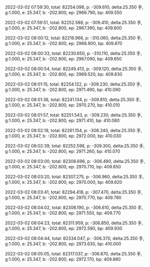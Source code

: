 2022-03-02 07:59:30, total: 82254.098, p: -309.610, delta:25.350 手, g:1.000, e: 25.347, b: -202.800, ep: 2966.790, bp: 409.550

2022-03-02 07:59:51, total: 82252.588, p: -309.410, delta:25.350 手, g:1.000, e: 25.347, b: -202.800, ep: 2967.390, bp: 409.600

2022-03-02 08:00:12, total: 82216.966, p: -310.060, delta:25.350 手, g:1.000, e: 25.347, b: -202.800, ep: 2968.900, bp: 409.870

2022-03-02 08:00:33, total: 82230.650, p: -310.110, delta:25.350 手, g:1.000, e: 25.347, b: -202.800, ep: 2967.090, bp: 409.650

2022-03-02 08:00:54, total: 82249.413, p: -309.120, delta:25.350 手, g:1.000, e: 25.347, b: -202.800, ep: 2969.520, bp: 409.830

2022-03-02 08:01:15, total: 82254.122, p: -309.230, delta:25.350 手, g:1.000, e: 25.347, b: -202.800, ep: 2971.490, bp: 410.090

2022-03-02 08:01:36, total: 82241.134, p: -309.810, delta:25.350 手, g:1.000, e: 25.347, b: -202.800, ep: 2970.270, bp: 410.010

2022-03-02 08:01:57, total: 82251.543, p: -309.230, delta:25.350 手, g:1.000, e: 25.347, b: -202.800, ep: 2971.410, bp: 410.080

2022-03-02 08:02:18, total: 82261.154, p: -308.240, delta:25.350 手, g:1.000, e: 25.347, b: -202.800, ep: 2972.000, bp: 410.030

2022-03-02 08:02:39, total: 82252.598, p: -309.300, delta:25.350 手, g:1.000, e: 25.347, b: -202.800, ep: 2971.260, bp: 410.070

2022-03-02 08:03:00, total: 82308.696, p: -306.490, delta:25.350 手, g:1.000, e: 25.347, b: -202.800, ep: 2970.710, bp: 409.650

2022-03-02 08:03:20, total: 82307.275, p: -306.960, delta:25.350 手, g:1.000, e: 25.347, b: -202.800, ep: 2970.000, bp: 409.620

2022-03-02 08:03:41, total: 82294.418, p: -307.470, delta:25.350 手, g:1.000, e: 25.347, b: -202.800, ep: 2970.770, bp: 409.780

2022-03-02 08:04:02, total: 82306.190, p: -306.610, delta:25.350 手, g:1.000, e: 25.347, b: -202.800, ep: 2971.550, bp: 409.770

2022-03-02 08:04:23, total: 82311.959, p: -306.850, delta:25.350 手, g:1.000, e: 25.347, b: -202.800, ep: 2972.590, bp: 409.930

2022-03-02 08:04:44, total: 82334.047, p: -306.370, delta:25.350 手, g:1.000, e: 25.347, b: -202.800, ep: 2973.630, bp: 410.000

2022-03-02 08:05:05, total: 82317.037, p: -306.870, delta:25.350 手, g:1.000, e: 25.347, b: -202.800, ep: 2972.170, bp: 409.880